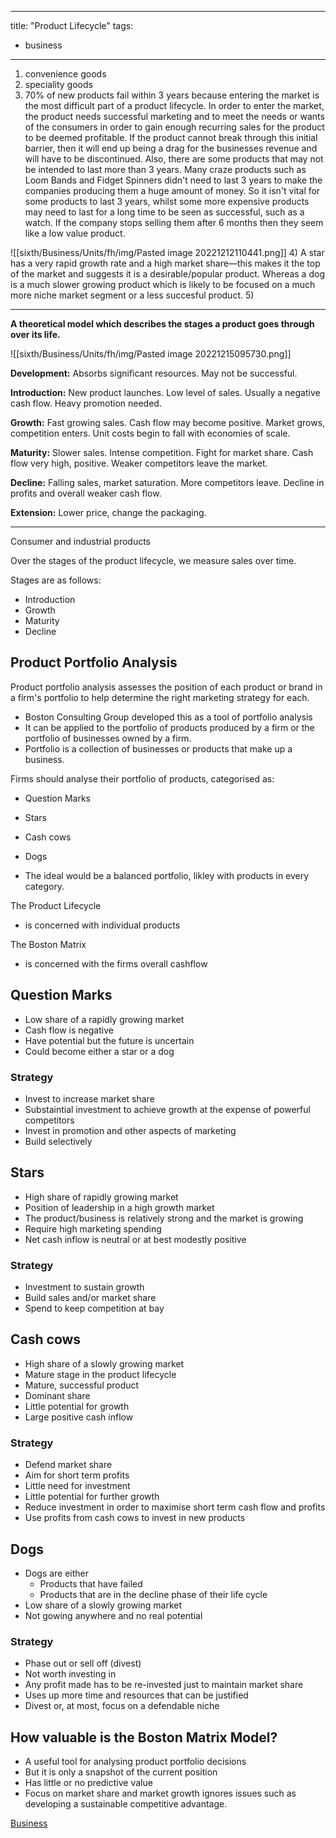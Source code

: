 
---
title: "Product Lifecycle"
tags:
- business
---

1) convenience goods
2) speciality goods
3) 70% of new products fail within 3 years because entering the market is the most difficult part of a product lifecycle. In order to enter the market, the product needs successful marketing and to meet the needs or wants of the consumers in order to gain enough recurring sales for the product to be deemed profitable. If the product cannot break through this initial barrier, then it will end up being a drag for the businesses revenue and will have to be discontinued. Also, there are some products that may not be intended to last more than 3 years. Many craze products such as Loom Bands and Fidget Spinners didn't need to last 3 years to make the companies producing them a huge amount of money. So it isn't vital for some products to last 3 years, whilst some more expensive products may need to last for a long time to be seen as successful, such as a watch. If the company stops selling them after 6 months then they seem like a low value product.

![[sixth/Business/Units/fh/img/Pasted image 20221212110441.png]]
4) A star has a very rapid growth rate and a high market share—this makes it the top of the market and suggests it is a desirable/popular product. Whereas a dog is a much slower growing product which is likely to be focused on a much more niche market segment or a less succesful product.
5) 


---

**A theoretical model which describes the stages a product goes through over its life.**

![[sixth/Business/Units/fh/img/Pasted image 20221215095730.png]]

**Development:** Absorbs significant resources. May not be successful.

**Introduction:** New product launches. Low level of sales. Usually a negative cash flow. Heavy promotion needed.

**Growth:** Fast growing sales. Cash flow may become positive. Market grows, competition enters. Unit costs begin to fall with economies of scale.

**Maturity:** Slower sales. Intense competition. Fight for market share. Cash flow very high, positive. Weaker competitors leave the market.

**Decline:** Falling sales, market saturation. More competitors leave. Decline in profits and overall weaker cash flow. 

**Extension:** Lower price, change the packaging. 


---

Consumer and industrial products


Over the stages of the product lifecycle, we measure sales over time.

Stages are as follows:
- Introduction
- Growth 
- Maturity
- Decline


## Product Portfolio Analysis

Product portfolio analysis assesses the position of each product or brand in a firm's portfolio to help determine the right marketing strategy for each.


- Boston Consulting Group developed this as a tool of portfolio analysis
- It can be applied to the portfolio of products produced by a firm or the portfolio of businesses owned by a firm. 
- Portfolio is a collection of businesses or products that make up a business.

Firms should analyse their portfolio of products, categorised as:

- Question Marks
- Stars
- Cash cows
- Dogs

- The ideal would be a balanced portfolio, likley with products in every category.

The Product Lifecycle
- is concerned with individual products

The Boston Matrix
- is concerned with the firms overall cashflow

## Question Marks

- Low share of a rapidly growing market
- Cash flow is negative
- Have potential but the future is uncertain
- Could become either a star or a dog

### Strategy

- Invest to increase market share
- Substaintial investment to achieve growth at the expense of powerful competitors
- Invest in promotion and other aspects of marketing
- Build selectively

## Stars

- High share of rapidly growing market
- Position of leadership in a high growth market
- The product/business is relatively strong and the market is growing
- Require high marketing spending
- Net cash inflow is neutral or at best modestly positive

### Strategy

- Investment to sustain growth
- Build sales and/or market share
- Spend to keep competition at bay

## Cash cows

- High share of a slowly growing market
- Mature stage in the product lifecycle
- Mature, successful product
- Dominant share
- Little potential for growth 
- Large positive cash inflow

### Strategy

- Defend market share
- Aim for short term profits
- Little need for investment
- Little potential for further growth
- Reduce investment in order to maximise short term cash flow and profits
- Use profits from cash cows to invest in new products


## Dogs

- Dogs are either
    - Products that have failed
    - Products that are in the decline phase of their life cycle
- Low share of a slowly growing market
- Not gowing anywhere and no real potential 

### Strategy

- Phase out or sell off (divest)
- Not worth investing in
- Any profit made has to be re-invested just to maintain market share
- Uses up more time and resources that can be justified
- Divest or, at most, focus on a defendable niche

## How valuable is the Boston Matrix Model?

- A useful tool for analysing product portfolio decisions
- But it is only a snapshot of the current position
- Has little or no predictive value
- Focus on market share and market growth ignores issues such as developing a sustainable competitive advantage.


[Business](/Business)
